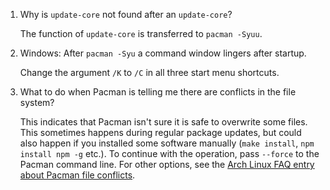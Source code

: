 1. Why is `update-core` not found after an `update-core`?

    The function of `update-core` is transferred to `pacman -Syuu`.

2. Windows: After `pacman -Syu` a command window lingers after startup.

    Change the argument `/K` to `/C` in all three start menu shortcuts.

3. What to do when Pacman is telling me there are conflicts in the file system?

    This indicates that Pacman isn't sure it is safe to overwrite some files.  This sometimes happens during regular package updates, but could also happen if you installed some software manually (`make install`, `npm install npm -g` etc.).  To continue with the operation, pass `--force` to the Pacman command line.  For other options, see the [Arch Linux FAQ entry about Pacman file conflicts](https://wiki.archlinux.org/index.php/Pacman#.22Failed_to_commit_transaction_.28conflicting_files.29.22_error).